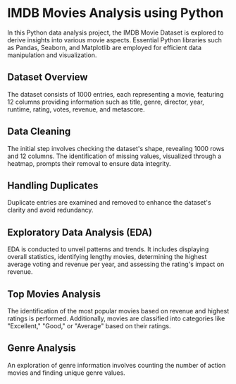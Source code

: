 # IMDB Movies Analysis using Python

In this Python data analysis project, the IMDB Movie Dataset is explored to derive insights into various movie aspects. Essential Python libraries such as Pandas, Seaborn, and Matplotlib are employed for efficient data manipulation and visualization.

## Dataset Overview

The dataset consists of 1000 entries, each representing a movie, featuring 12 columns providing information such as title, genre, director, year, runtime, rating, votes, revenue, and metascore.

## Data Cleaning

The initial step involves checking the dataset's shape, revealing 1000 rows and 12 columns. The identification of missing values, visualized through a heatmap, prompts their removal to ensure data integrity.

## Handling Duplicates

Duplicate entries are examined and removed to enhance the dataset's clarity and avoid redundancy.

## Exploratory Data Analysis (EDA)

EDA is conducted to unveil patterns and trends. It includes displaying overall statistics, identifying lengthy movies, determining the highest average voting and revenue per year, and assessing the rating's impact on revenue.

## Top Movies Analysis

The identification of the most popular movies based on revenue and highest ratings is performed. Additionally, movies are classified into categories like "Excellent," "Good," or "Average" based on their ratings.

## Genre Analysis

An exploration of genre information involves counting the number of action movies and finding unique genre values.


